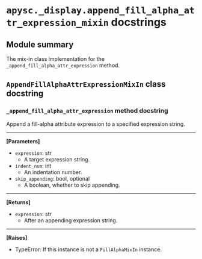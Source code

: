 # `apysc._display.append_fill_alpha_attr_expression_mixin` docstrings

## Module summary

The mix-in class implementation for the `_append_fill_alpha_attr_expression` method.

## `AppendFillAlphaAttrExpressionMixIn` class docstring

### `_append_fill_alpha_attr_expression` method docstring

Append a fill-alpha attribute expression to a specified expression string.<hr>

**[Parameters]**

- `expression`: str
  - A target expression string.
- `indent_num`: int
  - An indentation number.
- `skip_appending`: bool, optional
  - A boolean, whether to skip appending.

<hr>

**[Returns]**

- `expression`: str
  - After an appending expression string.

<hr>

**[Raises]**

- TypeError: If this instance is not a `FillAlphaMixIn` instance.